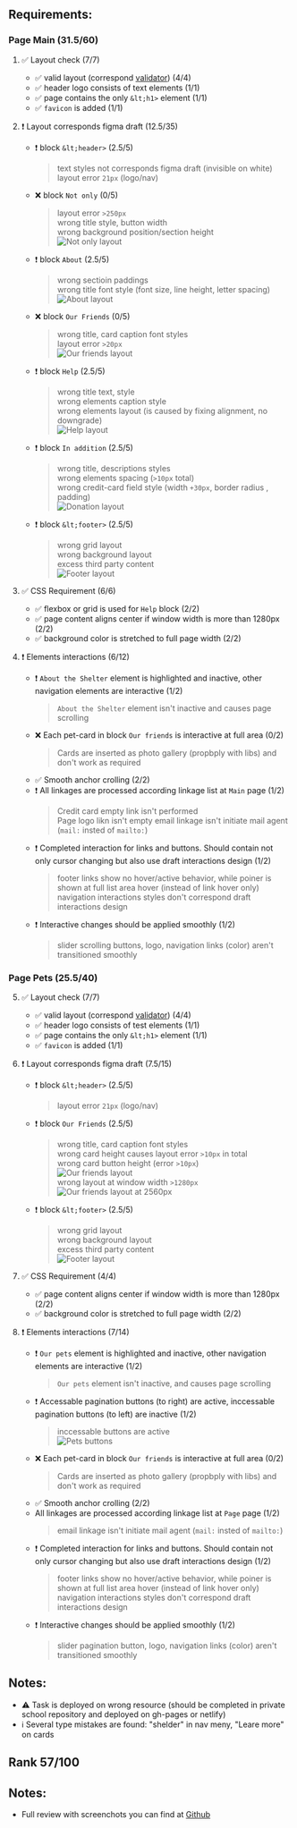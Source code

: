 ## Requirements:

<!--  complete: &#09989; 
      incomplete: &#10071; 
      unperform: &#10060; 
      note: &#08505; 
      warning: &#09888; 
      ## Unperformed and incomplete items:
-->

### Page Main (31.5/60)
1. &#09989; Layout check (7/7)

    - &#09989; valid layout (correspond [validator](https://validator.w3.org/)) (4/4)
    - &#09989; header logo consists of text elements (1/1)
    - &#09989; page contains the only `&lt;h1>` element (1/1)
    - &#09989; `favicon` is added (1/1)

2. &#10071; Layout corresponds figma draft (12.5/35)

    - &#10071; block `&lt;header>` (2.5/5)
      > text styles not corresponds figma draft (invisible on white)
      > layout error `21px` (logo/nav)  
    - &#10060; block `Not only` (0/5)
      > layout error `>250px`  
      > wrong title style, button width  
      > wrong background position/section height  
      > <img src="./nataliapw_content/not_only_pp_3003.png" alt="Not only layout" style="max-height: 200px">
    - &#10071; block `About` (2.5/5)  
      > wrong sectioin paddings  
      > wrong title font style (font size, line height, letter spacing)  
      > <img src="./nataliapw_content/about_pp.png" alt="About layout" style="max-height: 200px">
    - &#10060; block `Our Friends` (0/5)  
      > wrong title, card caption font styles  
      > layout error `>20px`  
      > <img src="./nataliapw_content/our_friends_pp_3003.png" alt="Our friends layout" style="max-height: 200px">
    - &#10071; block `Help` (2.5/5)
      > wrong title text, style  
      > wrong elements caption style  
      > wrong elements layout (is caused by fixing alignment, no downgrade)  
      > <img src="./nataliapw_content/help_pp.png" alt="Help layout" style="max-height: 200px">
    - &#10071; block `In addition` (2.5/5)
      > wrong title, descriptions styles  
      > wrong elements spacing (`>10px` total)  
      > wrong credit-card field style (width `+30px`, border radius , padding)  
      > <img src="./nataliapw_content/donation_pp.png" alt="Donation layout" style="max-height: 200px">
    - &#10071; block `&lt;footer>` (2.5/5)
      > wrong grid layout  
      > wrong background layout  
      > excess third party content  
      > <img src="./nataliapw_content/footer_pp.png" alt="Footer layout" style="max-height: 200px">


3. &#09989; CSS Requirement (6/6)

    - &#09989; flexbox or grid is used for `Help` block (2/2)
    - &#09989; page content aligns center if window width is more than 1280px (2/2)
    - &#09989; background color is stretched to full page width (2/2)

4. &#10071; Elements interactions (6/12)

    - &#10071; `About the Shelter` element is highlighted and inactive, other navigation elements are interactive (1/2)
      > `About the Shelter` element isn't inactive and causes page scrolling
    - &#10060; Each pet-card in block `Our friends` is interactive at full area (0/2)
      > Cards are inserted as photo gallery (propbply with libs) and don't work as required
    - &#09989; Smooth anchor crolling (2/2)
    - &#10071; All linkages are processed according linkage list at `Main` page (1/2)
      > Credit card empty link isn't performed  
      > Page logo likn isn't empty
      > email linkage isn't initiate mail agent (`mail:` insted of `mailto:`)
    - &#10071; Completed interaction for links and buttons. Should contain not only cursor changing but also use draft interactions design (1/2)
      > footer links show no hover/active behavior, while poiner is shown at full list area hover (instead of link hover only)  
      > navigation interactions styles don't correspond draft interactions design
    - &#10071; Interactive changes should be applied smoothly (1/2)
      > slider scrolling buttons, logo, navigation links (color) aren't transitioned smoothly

### Page Pets (25.5/40)
5. &#09989; Layout check (7/7)

    - &#09989; valid layout (correspond [validator](https://validator.w3.org/)) (4/4)
    - &#09989; header logo consists of test elements (1/1)
    - &#09989; page contains the only `&lt;h1>` element (1/1)
    - &#09989; `favicon` is added (1/1)

6. &#10071; Layout corresponds figma draft (7.5/15)

    - &#10071; block `&lt;header>` (2.5/5)
      > layout error `21px` (logo/nav) 
    - &#10071; block `Our Friends` (2.5/5)
      > wrong title, card caption font styles  
      > wrong card height causes layout error `>10px` in total  
      > wrong card button height (error `>10px`)  
      > <img src="./nataliapw_content/pets_our_friends_pp.png" alt="Our friends layout" style="max-height: 200px">  
      > wrong layout at window width `>1280px`  
      > <img src="./nataliapw_content/pets_our_friends_pp_2560px.png" alt="Our friends layout at 2560px" style="max-height: 200px">  
    - &#10071; block `&lt;footer>` (2.5/5)
      > wrong grid layout  
      > wrong background layout  
      > excess third party content  
      > <img src="./nataliapw_content/footer_pp.png" alt="Footer layout" style="max-height: 200px">

7. &#09989; CSS Requirement (4/4)

    - &#09989; page content aligns center if window width is more than 1280px (2/2)
    - &#09989; background color is stretched to full page width (2/2)

8. &#10071; Elements interactions (7/14)

    - &#10071; `Our pets` element is highlighted and inactive, other navigation elements are interactive (1/2)
      > `Our pets` element isn't inactive, and causes page scrolling
    - &#10071; Accessable pagination buttons (to right) are active, inccessable pagination buttons (to left) are inactive (1/2)
      > inccessable buttons are active  
      > <img src="./nataliapw_content/pets_pug_buttons.png" alt="Pets buttons" style="max-height: 200px">
    - &#10060; Each pet-card in block `Our friends` is interactive at full area (0/2)
      > Cards are inserted as photo gallery (propbply with libs) and don't work as required
    - &#09989; Smooth anchor crolling (2/2)
    - All linkages are processed according linkage list at `Page` page (1/2)
      > email linkage isn't initiate mail agent (`mail:` insted of `mailto:`)
    - &#10071; Completed interaction for links and buttons. Should contain not only cursor changing but also use draft interactions design (1/2)
      > footer links show no hover/active behavior, while poiner is shown at full list area hover (instead of link hover only)
      > navigation interactions styles don't correspond draft interactions design
    - &#10071; Interactive changes should be applied smoothly (1/2)
      > slider pagination button, logo, navigation links (color) aren't transitioned smoothly

## Notes:

- &#09888; Task is deployed on wrong resource (should be completed in private school repository and deployed on gh-pages or netlify)  
- &#08505; Several type mistakes are found: "shelder" in nav meny, "Leare more" on cards  

## Rank 57/100

## Notes:
  - Full review with screenchots you can find at [Github](https://github.com/nduchin/RSSchool-cross-check)
